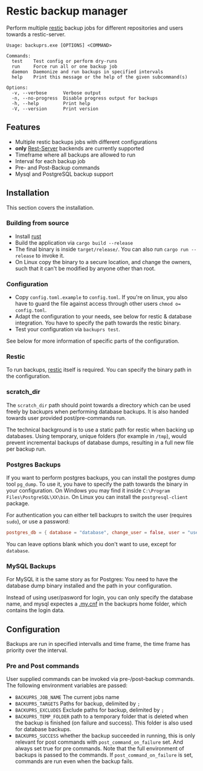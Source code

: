 # Restic backup manager

Perform multiple [restic](https://restic.net/) backup jobs for different repositories and users towards a restic-server.

```text
Usage: backuprs.exe [OPTIONS] <COMMAND>

Commands:
  test    Test config or perform dry-runs
  run     Force run all or one backup job
  daemon  Daemonize and run backups in specified intervals
  help    Print this message or the help of the given subcommand(s)

Options:
  -v, --verbose      Verbose output
  -n, --no-progress  Disable progress output for backups
  -h, --help         Print help
  -V, --version      Print version
```

## Features

- Multiple restic backups jobs with different configurations
- **only** [Rest-Server](https://github.com/restic/rest-server) backends are currently supported
- Timeframe where all backups are allowed to run
- Interval for each backup job
- Pre- and Post-Backup commands
- Mysql and PostgreSQL backup support

## Installation

This section covers the installation.

### Building from source

- Install [rust](https://www.rust-lang.org/tools/install)
- Build the application via `cargo build --release`
- The final binary is inside `target/release/`. You can also run `cargo run --release` to invoke it.
- On Linux copy the binary to a secure location, and change the owners, such that it can't be modified by anyone other than root.

### Configuration

- Copy `config.toml.example` to `config.toml`. If you're on linux, you also have to guard the file against access through other users `chmod o= config.toml`.
- Adapt the configuration to your needs, see below for restic & database integration. You have to specify the path towards the restic binary.
- Test your configuration via `backuprs test`.

See below for more information of specific parts of the configuration.

### Restic

To run backups, [restic](https://restic.readthedocs.io/en/stable/020_installation.html) itself is required. You can specify the binary path in the configuration.

### scratch_dir

The `scratch_dir` path should point towards a directory which can be used freely by backuprs when performing database backups. It is also handed towards user provided post/pre-commands run.

The technical background is to use a static path for restic when backing up databases. Using temporary, unique folders (for example in `/tmp`), would prevent incremental backups of database dumps, resulting in a full new file per backup run.

### Postgres Backups

If you want to perform postgres backups, you can install the postgres dump tool `pg_dump`. To use it, you have to specify the path towards the binary in your configuration. On Windows you may find it inside `C:\Program Files\PostgreSQL\XX\bin`. On Linux you can install the `postgresql-client` package.

For authentication you can either tell backuprs to switch the user (requires `sudo`), or use a password:
```toml
postgres_db = { database = "database", change_user = false, user = "user", password = "password" }
```
You can leave options blank which you don't want to use, except for `database`.

### MySQL Backups

For MySQL it is the same story as for Postgres: You need to have the database dump binary installed and the path in your configuration.

Instead of using user/pasword for login, you can only specify the database name, and mysql expectes a [.my.cnf](https://dev.mysql.com/doc/refman/8.0/en/option-files.html) in the backuprs home folder, which contains the login data.

## Configuration

Backups are run in specified intervalls and time frame, the time frame has priority over the interval.

### Pre and Post commands

User supplied commands can be invoked via pre-/post-backup commands.
The following environment variables are passed:
- `BACKUPRS_JOB_NAME` The current jobs name
- `BACKUPRS_TARGETS` Paths for backup, delimited by `;`
- `BACKUPRS_EXCLUDES` Exclude paths for backup, delimited by `;`
- `BACKUPRS_TEMP_FOLDER` path to a temporary folder that is deleted when the backup is finished (on failure and success). This folder is also used for database backups.
- `BACKUPRS_SUCCESS` whether the backup succeeded in running, this is only relevant for post commands with `post_command_on_failure` set. And always set true for pre commands.
Note that the full environment of backups is passed to the commands.
If `post_command_on_failure` is set, commands are run even when the backup fails.
